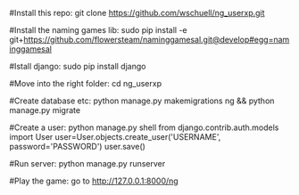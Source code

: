#Install this repo:
git clone https://github.com/wschuell/ng_userxp.git

#Install the naming games lib:
sudo pip install -e git+https://github.com/flowersteam/naminggamesal.git@develop#egg=naminggamesal

#Istall django:
sudo pip install django

#Move into the right folder:
cd ng_userxp 

#Create database etc:
python manage.py makemigrations ng && python manage.py migrate

#Create a user:
python manage.py shell
from django.contrib.auth.models import User
user=User.objects.create_user('USERNAME', password='PASSWORD')
user.save()

#Run server:
python manage.py runserver

#Play the game:
go to http://127.0.0.1:8000/ng
